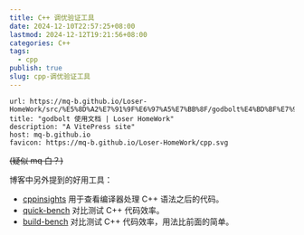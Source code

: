 ```yaml
---
title: C++ 调优验证工具
date: 2024-12-10T22:57:25+08:00
lastmod: 2024-12-12T19:21:56+08:00
categories: C++
tags:
  - cpp
publish: true
slug: cpp-调优验证工具
---
```


```cardlink
url: https://mq-b.github.io/Loser-HomeWork/src/%E5%8D%A2%E7%91%9F%E6%97%A5%E7%BB%8F/godbolt%E4%BD%BF%E7%94%A8%E6%96%87%E6%A1%A3
title: "godbolt 使用文档 | Loser HomeWork"
description: "A VitePress site"
host: mq-b.github.io
favicon: https://mq-b.github.io/Loser-HomeWork/cpp.svg
```

~~(疑似 mq 白？)~~

博客中另外提到的好用工具：
- [cppinsights](https://cppinsights.io/) 用于查看编译器处理 C++ 语法之后的代码。
- [quick-bench](https://quick-bench.com/) 对比测试 C++ 代码效率。
- [build-bench](https://build-bench.com/) 对比测试 C++ 代码效率，用法比前面的简单。